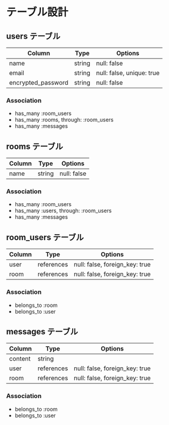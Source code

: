 # テーブル設計

## users テーブル

| Column             | Type   | Options      |
|--------------------| ------ | -------------|
| name               | string | null: false  |
| email              | string | null: false, unique: true |
| encrypted_password | string | null: false  |

### Association

- has_many :room_users
- has_many :rooms, through: :room_users
- has_many :messages

## rooms テーブル

| Column | Type    | Options        |
| -------| --------| ---------------|
| name   | string  | null: false    |

### Association
- has_many :room_users
- has_many :users, through: :room_users
- has_many :messages

## room_users テーブル
| Column | Type       | Options                        |
| -------| --------   | -------------------------------|
| user   | references | null: false, foreign_key: true |
| room   | references | null: false, foreign_key: true |

### Association
- belongs_to :room
- belongs_to :user

## messages テーブル
| Column | Type       | Options                        |
| -------| --------   | -------------------------------|
|content | string     |                                |
| user   | references | null: false, foreign_key: true |
| room   | references | null: false, foreign_key: true |

### Association
- belongs_to :room
- belongs_to :user